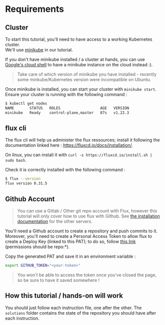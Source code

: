 # Requirements

## Cluster

To start this tutorial, you'll need to have access to a working Kubernetes cluster.<br/>
We'll use [minikube](https://kubernetes.io/fr/docs/setup/learning-environment/minikube/) in our tutorial.

If you don't have minikube installed / a cluster at hands, you can use [Google's cloud shell](https://console.cloud.google.com/home/dashboard?cloudshell=true&hl=fr) to have a minikube instance on the cloud instead :).

> Take care of which version of minikube you have installed - recently some minkube/Kubernetes version were incompatible on Ubuntu.

Once minikube is installed, you can start your cluster with `minikube start`.
Ensure your cluster is running with the following command :

```bash
$ kubectl get nodes
NAME       STATUS   ROLES                  AGE   VERSION
minikube   Ready    control-plane,master   87s   v1.22.3
```

## flux cli

The flux cli will help us administer the flux ressources; install it following the documentation linked here : https://fluxcd.io/docs/installation/.

On linux, you can install it with `curl -s https://fluxcd.io/install.sh | sudo bash`.

Check it is correctly installed with the following command :

```bash
$ flux --version
flux version 0.31.5
```

## Github Account

> You can use a Gitlab / Other git repo account with Flux, however this tutorial will only cover how to use flux with Github. See [the installation documentation](https://fluxcd.io/docs/installation/#github-and-github-enterprise) for the other servers.

You'll need a Github account to create a repository and push commits to it.
Moreover, you'll need to create a Personal Access Token to allow flux to create a Deploy Key (linked to this PAT); to do so, follow [this link](https://github.com/settings/tokens/new?description=fluxv2-demo&scopes=repo) (permissions should be repo:*).

Copy the generated PAT and save it in an environment variable :
```bash
export GITHUB_TOKEN="<your-token>"
```

> You won't be able to access the token once you've closed the page, so be sure to have it saved somewhere !

## How this tutorial / hands-on will work
You should just follow each instruction file, one after the other. The `solutions` folder contains the state of the repository you should have after each instruction.
